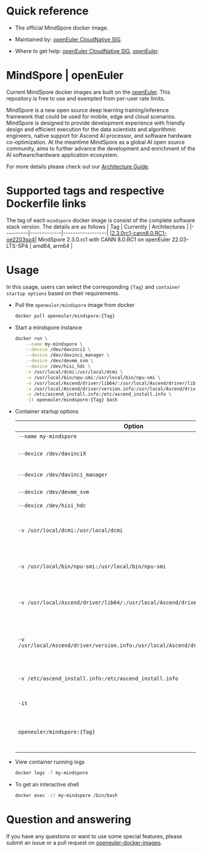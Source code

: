 # Quick reference

- The official MindSpore docker image.

- Maintained by: [openEuler CloudNative SIG](https://gitee.com/openeuler/cloudnative).

- Where to get help: [openEuler CloudNative SIG](https://gitee.com/openeuler/cloudnative), [openEuler](https://gitee.com/openeuler/community).

# MindSpore | openEuler
Current MindSpore docker images are built on the [openEuler](https://repo.openeuler.org/). This repository is free to use and exempted from per-user rate limits.

MindSpore is a new open source deep learning training/inference framework that could be used for mobile, edge and cloud scenarios. MindSpore is designed to provide development experience with friendly design and efficient execution for the data scientists and algorithmic engineers, native support for Ascend AI processor, and software hardware co-optimization. At the meantime MindSpore as a global AI open source community, aims to further advance the development and enrichment of the AI software/hardware application ecosystem.

For more details please check out our [Architecture Guide](https://www.mindspore.cn/tutorials/en/master/beginner/introduction.html)⁠.

# Supported tags and respective Dockerfile links
The tag of each `mindspore` docker image is consist of the complete software stack version. The details are as follows
|    Tag   |  Currently  |   Architectures  |
|----------|-------------|------------------|
|[2.3.0rc1-cann8.0.RC1-oe2203sp4](https://gitee.com/openeuler/openeuler-docker-images/blob/master/AI/mindspore/2.3.0.rc1-cann8.0.RC1/22.03-lts-sp4/Dockerfile)| MindSpore 2.3.0.rc1 with CANN 8.0.RC1 on openEuler 22.03-LTS-SP4 | amd64, arm64 |

# Usage
In this usage, users can select the corresponding `{Tag}` and `container startup options` based on their requirements.

- Pull the `openeuler/mindspore` image from docker

	```bash
	docker pull openeuler/mindspore:{Tag}
	```

- Start a mindspore instance

	```bash
	docker run \
        --name my-mindspore \
        --device /dev/davinci1 \
        --device /dev/davinci_manager \
        --device /dev/devmm_svm \
        --device /dev/hisi_hdc \
        -v /usr/local/dcmi:/usr/local/dcmi \
        -v /usr/local/bin/npu-smi:/usr/local/bin/npu-smi \
        -v /usr/local/Ascend/driver/lib64/:/usr/local/Ascend/driver/lib64/ \
        -v /usr/local/Ascend/driver/version.info:/usr/local/Ascend/driver/version.info \
        -v /etc/ascend_install.info:/etc/ascend_install.info \
        -it openeuler/mindspore:{Tag} bash
	```

- Container startup options

	| Option | Description |
	|--|--|
    | `--name my-mindspore` | Names the container `my-mindspore`. |
    | `--device /dev/davinciX` | NPU device, where `X` is the physical ID number of the chip, e.g., davinci1. |
    | `--device /dev/davinci_manager` | Davinci-related management device. |
    | `--device /dev/devmm_svm` | Memory management-related device. |
    | `--device /dev/hisi_hdc` | 	HDC-related management device. |
	| `-v /usr/local/dcmi:/usr/local/dcmi` | Mounts the host's DCMI .so and interface file directory /usr/local/dcmi to the container. Please modify according to actual situation. |
    | `-v /usr/local/bin/npu-smi:/usr/local/bin/npu-smi` | Mount the host npu-smi tool "/usr/local/bin/npu-smi" into the container. Please modify it according to the actual situation. |
    | `-v /usr/local/Ascend/driver/lib64/:/usr/local/Ascend/driver/lib64/` | Mounts the host directory /usr/local/Ascend/driver/lib64/driver to the container. Please modify according to the path where the driver's .so files are located. |
    | `-v /usr/local/Ascend/driver/version.info:/usr/local/Ascend/driver/version.info` | Mounts the host's version information file /usr/local/Ascend/driver/version.info to the container. Please modify according to actual situation. |
    | `-v /etc/ascend_install.info:/etc/ascend_install.info` | Mounts the host's installation information file /etc/ascend_install.info to the container. |
    | `-it` | Starts the container in interactive mode with a terminal (bash). |
    | `openeuler/mindspore:{Tag}` | Specifies the Docker image to run, replace `{Tag}` with the specific version or tag of the `openeuler/mindspore` image you want to use. |

- View container running logs

	```bash
	docker logs -f my-mindspore
	```

- To get an interactive shell

	```bash
	docker exec -it my-mindspore /bin/bash
	```

# Question and answering
If you have any questions or want to use some special features, please submit an issue or a pull request on [openeuler-docker-images](https://gitee.com/openeuler/openeuler-docker-images).